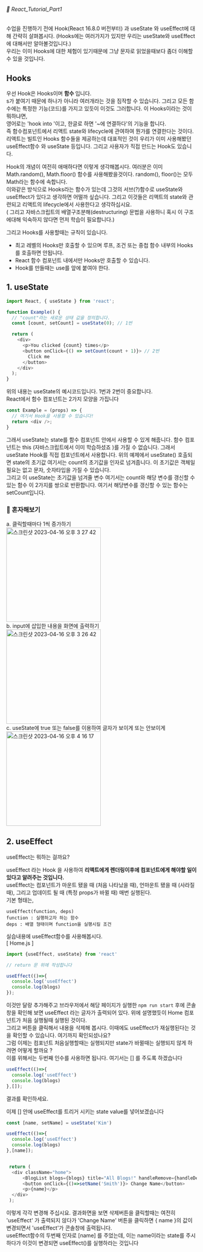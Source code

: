 ###### 🌵 React_Tutorial_Part1

수업을 진행하기 전에 Hook(React 16.8.0 버전부터) 과 useState 와 useEffect에 대해 간략히 살펴봅시다. (Hooks에는 여러가지가 있지만 우리는 useState와 useEffect에 대해서만 알아볼것입니다.)  
우리는 이미 Hooks에 대한 체험이 있기때문에 그냥 문자로 읽었을때보다 좀더 이해할 수 있을 것입니다.   
## Hooks  
우선 Hook은 Hooks이며 <b> 함수 </b> 입니다.    
s가 붙여기 때문에 하나가 아니라 여러개라는 것을 짐작할 수 있습니다.  그리고 모든 함수에는 특정한 기능(코드)를 가지고 있듯이 이것도 그러합니다. 이 Hooks이라는 것이 뭐하냐면,   
영어로는 'hook into '이고, 한글로 하면 '~에 연결하다'의 기능을 합니다.    
즉 함수컴포넌트에서 리액트 state와 lifecycle에 관여하여 뭔가를 연결한다는 것이다.   
리액트는 빌트인 Hooks 함수들을 제공하는데 대표적인 것이 우리가 이미 사용해봤던 useEffect함수 와 useState 등입니다. 그리고 사용자가 직접 만드는 Hook도 있습니다.  <br> 

Hook의 개념이 여전히 애매하다면 이렇게 생각해봅시다.  여러분은 이미 Math.random(), Math.floor() 함수를 사용해봤을것이다. 
 random(), floor()는 모두 Math라는 함수에 속합니다.  
 이와같은 방식으로 Hooks라는 함수가 있는데 그것의 서브(?)함수로 useState와 useEffect가 있다고 생각하면 어떨까 싶습니다. 그리고 이것들은 리액트의 state와 관련되고 리액트의 lifecycle에서 사용한다고 생각하십시요.  <br>
 ( 그리고 자바스크립트의 배열구조분해(destructuring) 문법을 사용하니 혹시 이 구조에대해 익숙하지 않다면 먼저 학습이 필요합니다.)      
 

그리고 Hooks를 사용할때는 규칙이 있습니다.    
- 최고 레벨의 Hooks만 호출할 수 있으며 루프, 조건 또는 중첩 함수 내부의 Hooks 를 호출하면 안됩니다. 
- React 함수 컴포넌트 내에서만 Hooks만 호출할 수 있습니다. 
- Hook를 만들때는 use를 앞에 붙여야 한다.



## 1. useState
```js
import React, { useState } from 'react';

function Example() {
  // "count"라는 새로운 상태 값을 정의합니다. 
  const [count, setCount] = useState(0); // 1번

  return (
    <div>
      <p>You clicked {count} times</p>
      <button onClick={() => setCount(count + 1)}> // 2번
        Click me
      </button>
    </div>
  );
}
```    
위의 내용는 useState의 예시코드입니다. 1번과 2번이 중요합니다.   
React에서 함수 컴포넌트는 2가지 모양을 가집니다  
```js
const Example = (props) => {
  // 여기서 Hook을 사용할 수 있습니다!
  return <div />;
}
```  
 
그래서 useState는 state를 함수 컴포넌트 안에서 사용할 수 있게 해줍니다. 함수 컴포넌트는 this (자바스크립트에서 이미 학습하셨죠 )를 가질 수 없습니다. 그래서 useState Hook를 직접 컴포넌트에서 사용합니다. 위의 예제에서 useState() 호출되면 state의 초기값 여기서는 count의 초기값을 인자로 넘겨줍니다. 이 초기값은 객체일 필요는 없고 문자, 숫자타입을 가질 수 있습니다.   
그리고 이 useState는 초기값을 넘겨줄 변수 여기서는 count와 해당 변수를 갱신할 수 있는 함수 이 2가지를 쌍으로 반환합니다. 여기서 해당변수를 갱신할 수 있는 함수는 setCount입니다.
 
### :pencil: 혼자해보기
a. 클릭할때마다 1씩 증가하기  
<img width="250" alt="스크린샷 2023-04-16 오후 3 27 42" src="https://user-images.githubusercontent.com/48478079/232276804-b0a695eb-9c72-4af8-9c7c-0cc2f07eb893.png">      
b. input에 삽입한 내용을 화면에 출력하기  
<img width="250" alt="스크린샷 2023-04-16 오후 3 26 42" src="https://user-images.githubusercontent.com/48478079/232276805-0f78a110-8283-4019-a272-4ca4cbaf84c8.png">    
c. useState에 true 또는 false를 이용하여 글자가 보이게 또는 안보이게   
<img width="250" alt="스크린샷 2023-04-16 오후 4 16 17" src="https://user-images.githubusercontent.com/48478079/232280035-c998f33d-138e-48b8-bbae-dae706ddd887.png">

 



## 2. useEffect   

useEffect는 뭐하는 걸까요?

useEffect 라는 Hook 을 사용하여 <b>리액트에게 렌더링이후에 컴포넌트에게 해야할 일이 있다고 알려주는 것입니다.</b>    
useEffect는 컴포넌트가 마운트 됐을 때 (처음 나타났을 때), 언마운트 됐을 때 (사라질 때), 그리고 업데이트 될 때 (특정 props가 바뀔 때) 매번 실행된다.  
기본 형태는, 
``` 
useEffect(function, deps)
function : 실행하고자 하는 함수
deps : 배열 형태이며 function을 실행시킬 조건
```

실습내용에 useEffect함수를 사용해봅시다.  
[ Home.js ]
``` javascript   
import {useEffect, useState} from 'react'

// return 문 위에 작성합니다

useEffect(()=>{ 
  console.log('useEffect')
  console.log(blogs)
});
```    
이것만 달랑 추가해주고 브라우저에서 해당 페이지가 실행한 ``` npm run start ``` 후에  콘솔창을 확인해 보면 useEffect 라는 글자가 출력되어 있다. 위에 설명했듯이 Home 컴포넌트가 처음 실행될때 실행된 것이다.   
그리고 버튼을 클릭해서 내용을 삭제해 봅시다. 이때에도 useEffect가 재실행된다는 것을 확인할 수 있습니다. 여기까지 확인되셨나요?   
그럼 이제는 컴포넌트 처음실행할때는 실행되지만 state가 바뀔때는 실행되지 않게 하려면 어떻게 할까요 ?   
이를 위해서는 두번째 인수를 사용하면 됩니다. 여기서는 [] 를 주도록 하겠습니다      
``` javascript
useEffect(()=>{
  console.log('useEffect')
  console.log(blogs)
},[]);
```
결과를 확인하세요.  

이제 [] 안에 useEffect를 트리거 시키는 state value를  넣어보겠습니다  
```javascript
const [name, setName] = useState('Kim')

useEffect(()=>{
  console.log('useEffect')
  console.log(blogs)
},[name]);


 return ( 
  <div className="home">
      <BlogList blogs={blogs} title="All Blogs!" handleRemove={handleDelete}/>
      <button onClick={()=>setName('Smith')}> Change Name</button>
      <p>{name}</p>
  </div>
 );

```   
이렇게 각각 변경해 주십시요. 결과화면을 보면 삭제버튼을 클릭할때는 여전히 'useEffect' 가 출력되지 않다가 'Change Name' 버튼을 클릭하면 { name }의 값이 변경되면서 'useEffect'가 콘솔창에 출력됩니다.   
useEffect함수의 두번째 인자로 [name] 를 주었는데, 이는 name이라는 state를 주시하다가 이것이 변경되면 useEffect()를 실행하라는 것입니다 

 
